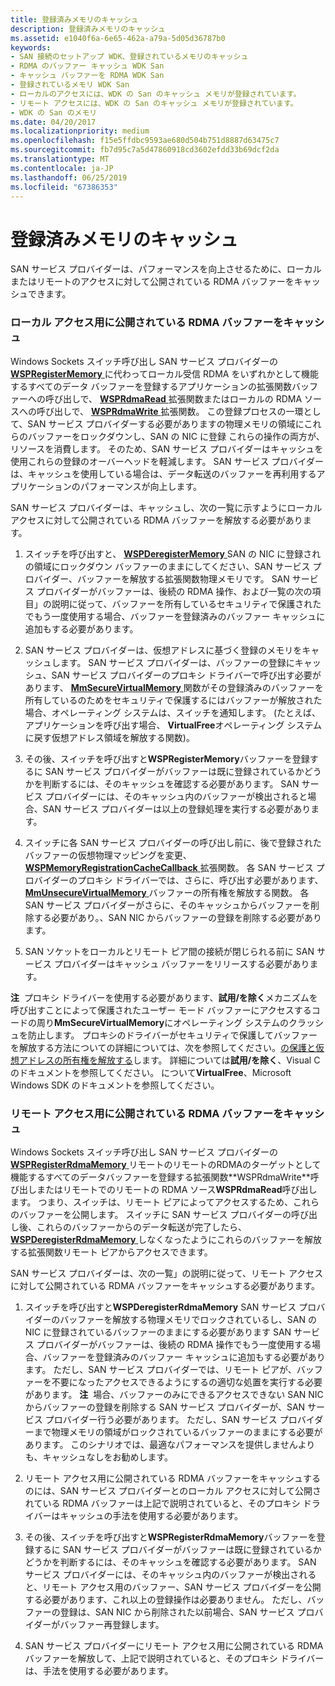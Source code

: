 ```yaml
---
title: 登録済みメモリのキャッシュ
description: 登録済みメモリのキャッシュ
ms.assetid: e1040f6a-6e65-462a-a79a-5d05d36787b0
keywords:
- SAN 接続のセットアップ WDK、登録されているメモリのキャッシュ
- RDMA のバッファー キャッシュ WDK San
- キャッシュ バッファーを RDMA WDK San
- 登録されているメモリ WDK San
- ローカルのアクセスには、WDK の San のキャッシュ メモリが登録されています。
- リモート アクセスには、WDK の San のキャッシュ メモリが登録されています。
- WDK の San のメモリ
ms.date: 04/20/2017
ms.localizationpriority: medium
ms.openlocfilehash: f15e5ffdbc9593ae680d504b751d8887d63475c7
ms.sourcegitcommit: fb7d95c7a5d47860918cd3602efdd33b69dcf2da
ms.translationtype: MT
ms.contentlocale: ja-JP
ms.lasthandoff: 06/25/2019
ms.locfileid: "67386353"
---
```

# <a name="caching-registered-memory"></a>登録済みメモリのキャッシュ





SAN サービス プロバイダーは、パフォーマンスを向上させるために、ローカルまたはリモートのアクセスに対して公開されている RDMA バッファーをキャッシュできます。

### <a name="caching-rdma-buffers-exposed-for-local-access"></a>ローカル アクセス用に公開されている RDMA バッファーをキャッシュ

Windows Sockets スイッチ呼び出し SAN サービス プロバイダーの[ **WSPRegisterMemory** ](https://docs.microsoft.com/previous-versions/windows/hardware/network/ff566311(v=vs.85))に代わってローカル受信 RDMA をいずれかとして機能するすべてのデータ バッファーを登録するアプリケーションの拡張関数バッファーへの呼び出しで、 [ **WSPRdmaRead** ](https://docs.microsoft.com/previous-versions/windows/hardware/network/ff566304(v=vs.85))拡張関数またはローカルの RDMA ソースへの呼び出しで、 [ **WSPRdmaWrite** ](https://docs.microsoft.com/previous-versions/windows/hardware/network/ff566306(v=vs.85))拡張関数。 この登録プロセスの一環として、SAN サービス プロバイダーする必要がありますの物理メモリの領域にこれらのバッファーをロックダウンし、SAN の NIC に登録 これらの操作の両方が、リソースを消費します。 そのため、SAN サービス プロバイダーはキャッシュを使用これらの登録のオーバーヘッドを軽減します。 SAN サービス プロバイダーは、キャッシュを使用している場合は、データ転送のバッファーを再利用するアプリケーションのパフォーマンスが向上します。

SAN サービス プロバイダーは、キャッシュし、次の一覧に示すようにローカル アクセスに対して公開されている RDMA バッファーを解放する必要があります。

1.  スイッチを呼び出すと、 [ **WSPDeregisterMemory** ](https://docs.microsoft.com/previous-versions/windows/hardware/network/ff566279(v=vs.85)) SAN の NIC に登録されの領域にロックダウン バッファーのままにしてください、SAN サービス プロバイダー、バッファーを解放する拡張関数物理メモリです。 SAN サービス プロバイダーがバッファーは、後続の RDMA 操作、および一覧の次の項目」の説明に従って、バッファーを所有しているセキュリティで保護されたでもう一度使用する場合、バッファーを登録済みのバッファー キャッシュに追加もする必要があります。

2.  SAN サービス プロバイダーは、仮想アドレスに基づく登録のメモリをキャッシュします。 SAN サービス プロバイダーは、バッファーの登録にキャッシュ、SAN サービス プロバイダーのプロキシ ドライバーで呼び出す必要があります、 [ **MmSecureVirtualMemory** ](https://docs.microsoft.com/windows-hardware/drivers/ddi/content/ntddk/nf-ntddk-mmsecurevirtualmemory)関数がその登録済みのバッファーを所有しているのためをセキュリティで保護するにはバッファーが解放された場合、オペレーティング システムは、スイッチを通知します。 (たとえば、アプリケーションを呼び出す場合、 **VirtualFree**オペレーティング システムに戻す仮想アドレス領域を解放する関数)。

3.  その後、スイッチを呼び出すと**WSPRegisterMemory**バッファーを登録するに SAN サービス プロバイダーがバッファーは既に登録されているかどうかを判断するには、そのキャッシュを確認する必要があります。 SAN サービス プロバイダーには、そのキャッシュ内のバッファーが検出されると場合、SAN サービス プロバイダーは以上の登録処理を実行する必要があります。

4.  スイッチに各 SAN サービス プロバイダーの呼び出し前に、後で登録されたバッファーの仮想物理マッピングを変更、 [ **WSPMemoryRegistrationCacheCallback** ](https://docs.microsoft.com/previous-versions/windows/hardware/network/ff566299(v=vs.85))拡張関数。 各 SAN サービス プロバイダーのプロキシ ドライバーでは、さらに、呼び出す必要があります、 [ **MmUnsecureVirtualMemory** ](https://docs.microsoft.com/windows-hardware/drivers/ddi/content/ntddk/nf-ntddk-mmunsecurevirtualmemory)バッファーの所有権を解放する関数。 各 SAN サービス プロバイダーがさらに、そのキャッシュからバッファーを削除する必要があり。、SAN NIC からバッファーの登録を削除する必要があります。

5.  SAN ソケットをローカルとリモート ピア間の接続が閉じられる前に SAN サービス プロバイダーはキャッシュ バッファーをリリースする必要があります。

**注**  プロキシ ドライバーを使用する必要があります、**試用/を除く**メカニズムを呼び出すことによって保護されたユーザー モード バッファーにアクセスするコードの周り**MmSecureVirtualMemory**にオペレーティング システムのクラッシュを防止します。 プロキシのドライバーがセキュリティで保護してバッファーを解放する方法についての詳細については、次を参照してください。[の保護と仮想アドレスの所有権を解放する](securing-and-releasing-ownership-of-virtual-addresses.md)します。 詳細については**試用/を除く**、Visual C のドキュメントを参照してください。 について**VirtualFree**、Microsoft Windows SDK のドキュメントを参照してください。

 

### <a name="caching-rdma-buffers-exposed-for-remote-access"></a>リモート アクセス用に公開されている RDMA バッファーをキャッシュ

Windows Sockets スイッチ呼び出し SAN サービス プロバイダーの[ **WSPRegisterRdmaMemory** ](https://docs.microsoft.com/previous-versions/windows/hardware/network/ff566313(v=vs.85))リモートのリモートのRDMAのターゲットとして機能するすべてのデータバッファーを登録する拡張関数**WSPRdmaWrite**呼び出しまたはリモートでのリモートの RDMA ソース**WSPRdmaRead**呼び出します。 つまり、スイッチは、リモート ピアによってアクセスするため、これらのバッファーを公開します。 スイッチに SAN サービス プロバイダーの呼び出し後、これらのバッファーからのデータ転送が完了したら、 [ **WSPDeregisterRdmaMemory** ](https://docs.microsoft.com/previous-versions/windows/hardware/network/ff566281(v=vs.85))しなくなったようにこれらのバッファーを解放する拡張関数リモート ピアからアクセスできます。

SAN サービス プロバイダーは、次の一覧」の説明に従って、リモート アクセスに対して公開されている RDMA バッファーをキャッシュする必要があります。

1.  スイッチを呼び出すと**WSPDeregisterRdmaMemory** SAN サービス プロバイダーのバッファーを解放する物理メモリでロックされているし、SAN の NIC に登録されているバッファーのままにする必要があります SAN サービス プロバイダーがバッファーは、後続の RDMA 操作でもう一度使用する場合、バッファーを登録済みのバッファー キャッシュに追加もする必要があります。 ただし、SAN サービス プロバイダーでは、リモート ピアが、バッファーを不要になったアクセスできるようにするの適切な処置を実行する必要があります。
    **注**  場合、バッファーのみにできるアクセスできない SAN NIC からバッファーの登録を削除する SAN サービス プロバイダーが、SAN サービス プロバイダー行う必要があります。 ただし、SAN サービス プロバイダーまで物理メモリの領域がロックされているバッファーのままにする必要があります。 このシナリオでは、最適なパフォーマンスを提供しませんよりも、キャッシュなしをお勧めします。

     

2.  リモート アクセス用に公開されている RDMA バッファーをキャッシュするのには、SAN サービス プロバイダーとのローカル アクセスに対して公開されている RDMA バッファーは上記で説明されていると、そのプロキシ ドライバーはキャッシュの手法を使用する必要があります。

3.  その後、スイッチを呼び出すと**WSPRegisterRdmaMemory**バッファーを登録するに SAN サービス プロバイダーがバッファーは既に登録されているかどうかを判断するには、そのキャッシュを確認する必要があります。 SAN サービス プロバイダーには、そのキャッシュ内のバッファーが検出されると、リモート アクセス用のバッファー、SAN サービス プロバイダーを公開する必要があります、これ以上の登録操作は必要ありません。 ただし、バッファーの登録は、SAN NIC から削除された以前場合、SAN サービス プロバイダーがバッファー再登録します。

4.  SAN サービス プロバイダーにリモート アクセス用に公開されている RDMA バッファーを解放して、上記で説明されていると、そのプロキシ ドライバーは、手法を使用する必要があります。

 

 





